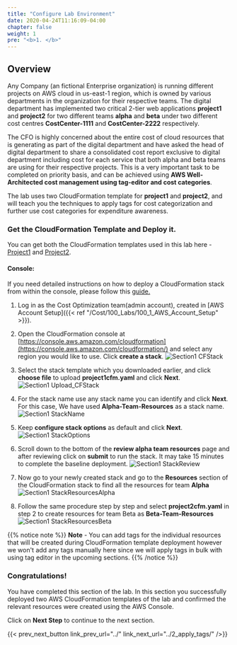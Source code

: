 ```yaml
---
title: "Configure Lab Environment"
date: 2020-04-24T11:16:09-04:00
chapter: false
weight: 1
pre: "<b>1. </b>"
---
```

## Overview
Any Company (an fictional Enterprise organization) is running different projects on AWS cloud in us-east-1 region, 
which is owned by various departments in the organization for their respective teams. 
The digital department has implemented two critical 2-tier web applications **project1** and **project2** 
for two different teams **alpha** and **beta** under two different cost centres **CostCenter-1111** and **CostCenter-2222** respectively.

The CFO is highly concerned about the entire cost of cloud resources that is generating 
as part of the digital department and have asked the head of digital department to share 
a consolidated cost report exclusive to digital department including cost for each service
that both alpha and beta teams are using for their respective projects. This is a very 
important task to be completed on priority basis, and can be achieved using 
**AWS Well-Architected cost management using tag-editor and cost categories**.

The lab uses two CloudFormation template for **project1** and **project2**, and
will teach you the techniques to apply tags for cost categorization and
further use cost categories for expenditure awareness.

### Get the CloudFormation Template and Deploy it.
You can get both the CloudFormation templates used in this lab here - [Project1](/Cost/200_Cost_Category/Code/Project1cfm.yml "Section2 CFTemplate1") and [Project2](/Cost/200_Cost_Category/Code/Project2cfm.yml "Section2 CFTemplate2").

#### Console:
If you need detailed instructions on how to deploy a CloudFormation
stack from within the console, please follow this
[guide.](https://docs.aws.amazon.com/AWSCloudFormation/latest/UserGuide/cfn-console-create-stack.html)

1. Log in as the Cost Optimization team(admin account), created in [AWS Account Setup]({{< ref "/Cost/100_Labs/100_1_AWS_Account_Setup" >}}).

2. Open the CloudFormation console at
    [https://console.aws.amazon.com/cloudformation](https://console.aws.amazon.com/cloudformation/)
    and select any region you would like to use. Click **create a stack**. 
 ![Section1 CFStack](/Cost/200_Cost_Category/Images/section1/CFStack.png)

3. Select the stack template which you downloaded earlier, and click
    **choose file** to upload **project1cfm.yaml** and click **Next**.
 ![Section1 Upload_CFStack](/Cost/200_Cost_Category/Images/section1/upload_CFStackProject1.png)

4. For the stack name use any stack name you can identify and click
    **Next**. For this case, We have used **Alpha-Team-Resources** as a stack
    name.
 ![Section1 StackName](/Cost/200_Cost_Category/Images/section1/stackNameAlphaTeam.png)

5. Keep **configure stack options** as default and click **Next**.
 ![Section1 StackOptions](/Cost/200_Cost_Category/Images/section1/stackOptionsAlphaTeam.png)

6. Scroll down to the bottom of the **review alpha team resources**
    page and after reviewing click on **submit** to run the stack. It
    may take 15 minutes to complete the baseline deployment.
![Section1 StackReview](/Cost/200_Cost_Category/Images/section1/stackReviewAlphaTeam.png)

7. Now go to your newly created stack and go to the **Resources**
    section of the CloudFormation stack to find all the resources for
    team **Alpha**
 ![Section1 StackResourcesAlpha](/Cost/200_Cost_Category/Images/section1/stackResourcesAlphaTeam.png)

8. Follow the same procedure step by step and select
    **project2cfm.yaml** in step 2 to create resources for team Beta as
    **Beta-Team-Resources**
 ![Section1 StackResourcesBeta](/Cost/200_Cost_Category/Images/section1/stackResourcesBetaTeam.png)

{{% notice note %}}
**Note** - You can add tags for the individual resources that will be
created during CloudFormation template deployment however we won\'t add
any tags manually here since we will apply tags in bulk with using tag
editor in the upcoming sections.
{{% /notice %}}

### Congratulations!

You have completed this section of the lab. In this section you
successfully deployed two AWS CloudFormation templates of the lab and
confirmed the relevant resources were created using the AWS Console.

Click on **Next Step** to continue to the next section.

{{< prev_next_button link_prev_url="../" link_next_url="../2_apply_tags/" />}}
